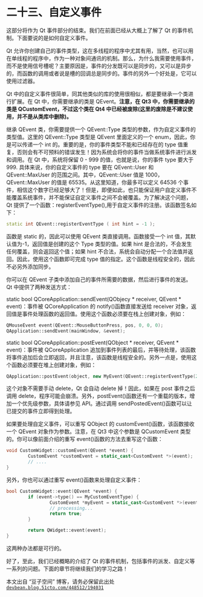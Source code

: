 # 二十三、自定义事件

这部分将作为 Qt 事件部分的结束。我们在前面已经从大概上了解了 Qt 的事件机制。下面要说的是如何自定义事件。

Qt 允许你创建自己的事件类型，这在多线程的程序中尤其有用，当然，也可以用在单线程的程序中，作为一种对象间通讯的机制。那么，为什么我需要使用事件，而不是使用信号槽呢？主要原因是，事件的分发既可以是同步的，又可以是异步的，而函数的调用或者说是槽的回调总是同步的。事件的另外一个好处是，它可以使用过滤器。

Qt 中的自定义事件很简单，同其他类似的库的使用很相似，都是要继承一个类进行扩展。在 Qt 中，你需要继承的类是 QEvent。**注意，在 Qt3 中，你需要继承的类是 QCustomEvent，不过这个类在 Qt4 中已经被废除(这里的废除是不建议使用，并不是从类库中删除)。**

继承 QEvent 类，你需要提供一个 QEvent::Type 类型的参数，作为自定义事件的类型值。这里的 QEvent::Type 类型是 QEvent 里面定义的一个 enum，因此，你是可以传递一个 int 的。重要的是，你的事件类型不能和已经存在的 type 值重复，否则会有不可预料的错误发生！因为系统会将你的事件当做系统事件进行派发和调用。在 Qt 中，系统将保留 0 - 999 的值，也就是说，你的事件 type 要大于 999\. 具体来说，你的自定义事件的 type 要在 QEvent::User 和 QEvent::MaxUser 的范围之间。其中，QEvent::User 值是 1000，QEvent::MaxUser 的值是 65535。从这里知道，你最多可以定义 64536 个事件，相信这个数字已经足够大了！但是，即便如此，也只能保证用户自定义事件不能覆盖系统事件，并不能保证自定义事件之间不会被覆盖。为了解决这个问题，Qt 提供了一个函数：registerEventType(),用于自定义事件的注册。该函数签名如下：

```cpp
static int QEvent::registerEventType ( int hint = -1 );
```

函数是 static 的，因此可以使用 QEvent 类直接调用。函数接受一个 int 值，其默认值为-1，返回值是创建的这个 Type 类型的值。如果 hint 是合法的，不会发生任何覆盖，则会返回这个值；如果 hint 不合法，系统会自动分配一个合法值并返回。因此，使用这个函数即可完成 type 值的指定。这个函数是线程安全的，因此不必另外添加同步。

你可以在 QEvent 子类中添加自己的事件所需要的数据，然后进行事件的发送。Qt 中提供了两种发送方式：

static bool QCoreApplication::sendEvent(QObjecy * receiver, QEvent * event)：事件被 QCoreApplication 的 notify()函数直接发送给 receiver 对象，返回值是事件处理函数的返回值。使用这个函数必须要在栈上创建对象，例如：

```cpp
QMouseEvent event(QEvent::MouseButtonPress, pos, 0, 0, 0);
QApplication::sendEvent(mainWindow, &event);
```

static bool QCoreApplication::postEvent(QObject * receiver, QEvent * event)：事件被 QCoreApplication 追加到事件列表的最后，并等待处理，该函数将事件追加后会立即返回，并且注意，该函数是线程安全的。另外一点是，使用这个函数必须要在堆上创建对象，例如：

```cpp
QApplication::postEvent(object, new MyEvent(QEvent::registerEventType(2048)));
```

这个对象不需要手动 delete，Qt 会自动 delete 掉！因此，如果在 post 事件之后调用 delete，程序可能会崩溃。另外，postEvent()函数还有一个重载的版本，增加一个优先级参数，具体请参见 API。通过调用 sendPostedEvent()函数可以让已提交的事件立即得到处理。

如果要处理自定义事件，可以重写 QObject 的 customEvent()函数，该函数接收一个 QEvent 对象作为参数。注意，在 Qt3 中这个参数是 QCustomEvent 类型的。你可以像前面介绍的重写 event()函数的方法去重写这个函数：

```cpp
void CustomWidget::customEvent(QEvent *event) {
        CustomEvent *customEvent = static_cast<CustomEvent *>(event);
        // ....
}
```

另外，你也可以通过重写 event()函数来处理自定义事件：

```cpp
bool CustomWidget::event(QEvent *event) {
        if (event->type() == MyCustomEventType) {
                CustomEvent *myEvent = static_cast<CustomEvent *>(event);
                // processing...
                return true;
        }

        return QWidget::event(event);
}
```

这两种办法都是可行的。

好了，至此，我们已经概略的介绍了 Qt 的事件机制，包括事件的派发、自定义等一系列的问题。下面的章节将继续我们的学习之路！

本文出自 “豆子空间” 博客，请务必保留此出处 [`devbean.blog.51cto.com/448512/194031`](http://devbean.blog.51cto.com/448512/194031)